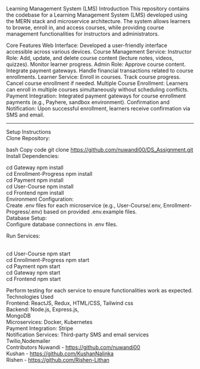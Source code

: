 Learning Management System (LMS)
Introduction
This repository contains the codebase for a Learning Management System (LMS) developed using the MERN stack and microservice architecture. 
The system allows learners to browse, enroll in, and access courses, while providing course management functionalities for instructors and administrators.

Core Features
Web Interface:
Developed a user-friendly interface accessible across various devices.
Course Management Service:
Instructor Role:
Add, update, and delete course content (lecture notes, videos, quizzes).
Monitor learner progress.
Admin Role:
Approve course content.
Integrate payment gateways.
Handle financial transactions related to course enrollments.
Learner Service:
Enroll in courses.
Track course progress.
Cancel course enrollment if needed.
Multiple Course Enrollment:
Learners can enroll in multiple courses simultaneously without scheduling conflicts.
Payment Integration:
Integrated payment gateways for course enrollment payments (e.g., Payhere, sandbox environment).
Confirmation and Notification:
Upon successful enrollment, learners receive confirmation via SMS and email.
<hr/>
Setup Instructions
<br/>
Clone Repository:

bash
Copy code
git clone https://github.com/nuwandi00/DS_Assignment.git
<br/>
Install Dependencies:
<br/>

cd Gateway npm install <br/>
cd Enrollment-Progress npm install <br/>
cd Payment npm install <br/>
cd User-Course npm install <br/>
cd Frontend  npm install <br/>
Environment Configuration:
<br/>
Create .env files for each microservice (e.g., User-Course/.env, Enrollment-Progress/.env) based on provided .env.example files.
<br/>
Database Setup:
<br/>
Configure database connections in .env files.
<br/>

Run Services:

<br/>
cd User-Course
npm start
<br/>
cd Enrollment-Progress
npm start
<br/>
cd Payment
npm start
<br/>
cd Gateway
npm start
<br/>
cd Frontend
npm start

Perform testing for each service to ensure functionalities work as expected.
<br/>
Technologies Used
<br/>
Frontend:
ReactJS,
Redux,
HTML/CSS,
Tailwind css
<br/>
Backend:
Node.js,
Express.js,
<br/>
MongoDB
<br/>
Microservices:
Docker,
Kubernetes
<br/>
Payment Integration:
Stripe
<br/>
Notification Services:
Third-party SMS and email services
<br/>
Twilio,Nodemailer
<br/>
Contributors
Nuwandi - https://github.com/nuwandi00
<br/>
 Kushan - https://github.com/KushanNalinka
<br/>
Rishen - https://github.com/Rishen-Lithan

